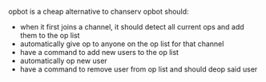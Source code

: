 opbot is a cheap alternative to chanserv
opbot should:
* when it first joins a channel, it should detect all current ops and add them to the op list
* automatically give op to anyone on the op list for that channel
* have a command to add new users to the op list
* automatically op new user
* have a command to remove user from op list and should deop said user
